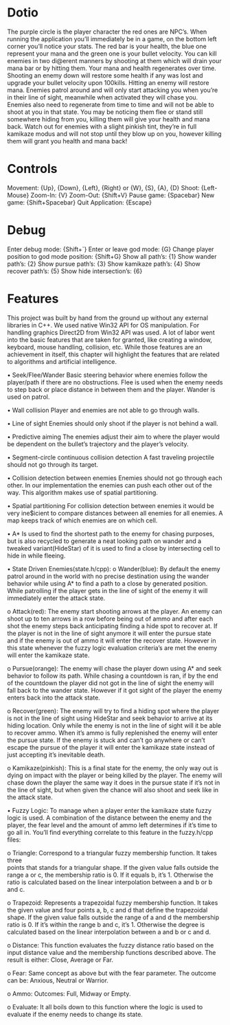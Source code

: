 # Dotio
The purple circle is the player character the red ones are NPC’s. When running the application
you’ll immediately be in a game, on the bottom left corner you’ll notice your stats. The red bar is
your health, the blue one represent your mana and the green one is your bullet velocity.
You can kill enemies in two di@erent manners by shooting at them which will drain your mana
bar or by hitting them. Your mana and health regenerates over time. Shooting an enemy down
will restore some health if any was lost and upgrade your bullet velocity upon 100kills. Hitting an
enemy will restore mana. Enemies patrol around and will only start attacking you when you’re in their line of sight,
meanwhile when activated they will chase you. Enemies also need to regenerate from time to
time and will not be able to shoot at you in that state. You may be noticing them flee or stand still
somewhere hiding from you, killing them will give your health and mana back. Watch out for
enemies with a slight pinkish tint, they’re in full kamikaze modus and will not stop until they blow
up on you, however killing them will grant you health and mana back!

# Controls
Movement: {Up}, {Down}, {Left}, {Right} or {W}, {S}, {A}, {D}
Shoot: {Left-Mouse}
Zoom-In: {V}
Zoom-Out: {Shift+V}
Pause game: {Spacebar}
New game: {Shift+Spacebar}
Quit Application: {Escape}

# Debug
Enter debug mode: {Shift+`}
Enter or leave god mode: {G}
Change player position to god mode position: {Shift+G}
Show all path’s: {1}
Show wander path’s: {2}
Show pursue path’s: {3}
Show kamikaze path’s: {4}
Show recover path’s: {5}
Show hide intersection’s: {6} 

# Features
This project was built by hand from the ground up without any external libraries in C++. We used
native Win32 API for OS manipulation. For handling graphics Direct2D from Win32 API was used.
A lot of labor went into the basic features that are taken for granted, like creating a window,
keyboard, mouse handling, collision, etc. While those features are an achievement in itself, this
chapter will highlight the features that are related to algorithms and artificial intelligence.

• Seek/Flee/Wander
Basic steering behavior where enemies follow the player/path if there are no
obstructions. Flee is used when the enemy needs to step back or place distance in
between them and the player. Wander is used on patrol.

• Wall collision
Player and enemies are not able to go through walls.

• Line of sight
Enemies should only shoot if the player is not behind a wall.

• Predictive aiming
The enemies adjust their aim to where the player would be dependent on the bullet’s
trajectory and the player’s velocity.

• Segment-circle continuous collision detection
A fast traveling projectile should not go through its target.

• Collision detection between enemies
Enemies should not go through each other. In our implementation the enemies can push
each other out of the way. This algorithm makes use of spatial partitioning.

• Spatial partitioning
For collision detection between enemies it would be very ine$icient to compare
distances between all enemies for all enemies. A map keeps track of which enemies are
on which cell.

• A*
Is used to find the shortest path to the enemy for chasing purposes, but is also recycled
to generate a neat looking path on wander and a tweaked variant(HideStar) of it is used to
find a close by intersecting cell to hide in while fleeing. 

• State Driven Enemies(state.h/cpp):
  o Wander(blue): By default the enemy patrol around in the world with no precise
  destination using the wander behavior while using A* to find a path to a close by
  generated position. While patrolling if the player gets in the line of sight of the
  enemy it will immediately enter the attack state.
  
  o Attack(red): The enemy start shooting arrows at the player. An enemy can shoot
  up to ten arrows in a row before being out of ammo and after each shot the
  enemy steps back anticipating finding a hide spot to recover at. If the player is
  not in the line of sight anymore it will enter the pursue state and if the enemy is
  out of ammo it will enter the recover state. However in this state whenever the
  fuzzy logic evaluation criteria’s are met the enemy will enter the kamikaze state.
  
  o Pursue(orange): The enemy will chase the player down using A* and seek
  behavior to follow its path. While chasing a countdown is ran, if by the end of the
  countdown the player did not got in the line of sight the enemy will fall back to
  the wander state. However if it got sight of the player the enemy enters back into
  the attack state.
  
  o Recover(green): The enemy will try to find a hiding spot where the player is not in
  the line of sight using HideStar and seek behavior to arrive at its hiding location.
  Only while the enemy is not in the line of sight will it be able to recover ammo.
  When it’s ammo is fully replenished the enemy will enter the pursue state. If the
  enemy is stuck and can’t go anywhere or can’t escape the pursue of the player it
  will enter the kamikaze state instead of just accepting it’s inevitable death.
  
  o Kamikaze(pinkish): This is a final state for the enemy, the only way out is dying
  on impact with the player or being killed by the player. The enemy will chase
  down the player the same way it does in the pursue state if it’s not in the line of
  sight, but when given the chance will also shoot and seek like in the attack state.

• Fuzzy Logic: To manage when a player enter the kamikaze state fuzzy logic is used. A
  combination of the distance between the enemy and the player, the fear level and the
  amount of ammo left determines if it’s time to go all in. You’ll find everything correlate to
  this feature in the fuzzy.h/cpp files:
  
  o Triangle: Correspond to a triangular fuzzy membership function. It takes three  
  points that stands for a triangular shape. If the given value falls outside the range
  a or c, the membership ratio is 0. If it equals b, it’s 1. Otherwise the ratio is
  calculated based on the linear interpolation between a and b or b and c.

  o Trapezoid: Represents a trapezoidal fuzzy membership function. It takes the
  given value and four points a, b, c and d that define the trapezoidal shape. If the
  given value falls outside the range of a and d the membership ratio is 0. If it’s
  within the range b and c, it’s 1. Otherwise the degree is calculated based on the
  linear interpolation between a and b or c and d.

  o Distance: This function evaluates the fuzzy distance ratio based on the input
  distance value and the membership functions described above. The result is
  either: Close, Average or Far.

  o Fear: Same concept as above but with the fear parameter. The outcome can be:
  Anxious, Neutral or Warrior.

  o Ammo: Outcomes: Full, Midway or Empty.

  o Evaluate: It all boils down to this function where the logic is used to evaluate if
  the enemy needs to change its state.
